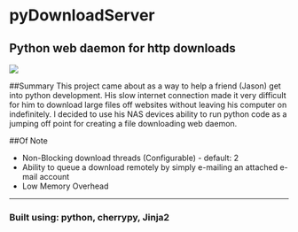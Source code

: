 # pyDownloadServer #
Python web daemon for http downloads
-------------------------------------------
<img src="https://raw.github.com/thingdeux/pydownloadserver/master/static/images/example.png"></img>

##Summary
This project came about as a way to help a friend (Jason) get into python development. His slow internet connection made it very difficult for him to download large files off websites without leaving his computer on indefinitely.  I decided to use his NAS devices ability to run python code as a jumping off point for creating a file downloading web daemon.

##Of Note

* Non-Blocking download threads (Configurable) - default: 2
* Ability to queue a download remotely by simply e-mailing an attached e-mail account
* Low Memory Overhead

------------------------------------------

### Built using: python, cherrypy, Jinja2 ###
